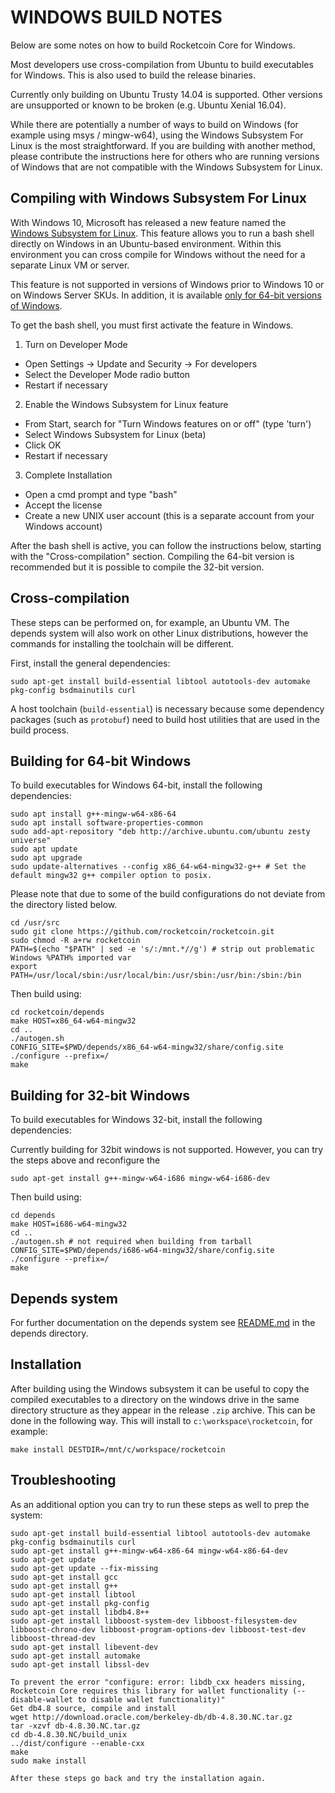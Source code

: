 WINDOWS BUILD NOTES
====================

Below are some notes on how to build Rocketcoin Core for Windows.

Most developers use cross-compilation from Ubuntu to build executables for
Windows. This is also used to build the release binaries.

Currently only building on Ubuntu Trusty 14.04 is supported.
Other versions are unsupported or known to be broken (e.g. Ubuntu Xenial 16.04).

While there are potentially a number of ways to build on Windows (for example using msys / mingw-w64),
using the Windows Subsystem For Linux is the most straightforward. If you are building with
another method, please contribute the instructions here for others who are running versions
of Windows that are not compatible with the Windows Subsystem for Linux.

Compiling with Windows Subsystem For Linux
-------------------------------------------

With Windows 10, Microsoft has released a new feature named the [Windows
Subsystem for Linux](https://msdn.microsoft.com/commandline/wsl/about). This
feature allows you to run a bash shell directly on Windows in an Ubuntu-based
environment. Within this environment you can cross compile for Windows without
the need for a separate Linux VM or server.

This feature is not supported in versions of Windows prior to Windows 10 or on
Windows Server SKUs. In addition, it is available [only for 64-bit versions of
Windows](https://msdn.microsoft.com/en-us/commandline/wsl/install_guide).

To get the bash shell, you must first activate the feature in Windows.

1. Turn on Developer Mode
  * Open Settings -> Update and Security -> For developers
  * Select the Developer Mode radio button
  * Restart if necessary
2. Enable the Windows Subsystem for Linux feature
  * From Start, search for "Turn Windows features on or off" (type 'turn')
  * Select Windows Subsystem for Linux (beta)
  * Click OK
  * Restart if necessary
3. Complete Installation
  * Open a cmd prompt and type "bash"
  * Accept the license
  * Create a new UNIX user account (this is a separate account from your Windows account)

After the bash shell is active, you can follow the instructions below, starting
with the "Cross-compilation" section. Compiling the 64-bit version is
recommended but it is possible to compile the 32-bit version.

Cross-compilation
-------------------

These steps can be performed on, for example, an Ubuntu VM. The depends system
will also work on other Linux distributions, however the commands for
installing the toolchain will be different.

First, install the general dependencies:

    sudo apt-get install build-essential libtool autotools-dev automake pkg-config bsdmainutils curl

A host toolchain (`build-essential`) is necessary because some dependency
packages (such as `protobuf`) need to build host utilities that are used in the
build process.

## Building for 64-bit Windows

To build executables for Windows 64-bit, install the following dependencies:

    sudo apt install g++-mingw-w64-x86-64
    sudo apt install software-properties-common
    sudo add-apt-repository "deb http://archive.ubuntu.com/ubuntu zesty universe"
    sudo apt update
    sudo apt upgrade
    sudo update-alternatives --config x86_64-w64-mingw32-g++ # Set the default mingw32 g++ compiler option to posix.
   
Please note that due to some of the build configurations do not deviate from the directory listed below.

    cd /usr/src
    sudo git clone https://github.com/rocketcoin/rocketcoin.git
    sudo chmod -R a+rw rocketcoin
    PATH=$(echo "$PATH" | sed -e 's/:/mnt.*//g') # strip out problematic Windows %PATH% imported var
    export PATH=/usr/local/sbin:/usr/local/bin:/usr/sbin:/usr/bin:/sbin:/bin

Then build using:

    cd rocketcoin/depends
    make HOST=x86_64-w64-mingw32
    cd ..
    ./autogen.sh
    CONFIG_SITE=$PWD/depends/x86_64-w64-mingw32/share/config.site ./configure --prefix=/
    make

## Building for 32-bit Windows

To build executables for Windows 32-bit, install the following dependencies:

Currently building for 32bit windows is not supported.  However, you can try 
the steps above and reconfigure the 

    sudo apt-get install g++-mingw-w64-i686 mingw-w64-i686-dev 

Then build using:

    cd depends
    make HOST=i686-w64-mingw32
    cd ..
    ./autogen.sh # not required when building from tarball
    CONFIG_SITE=$PWD/depends/i686-w64-mingw32/share/config.site ./configure --prefix=/
    make


## Depends system

For further documentation on the depends system see [README.md](../depends/README.md) in the depends directory.

Installation
-------------

After building using the Windows subsystem it can be useful to copy the compiled
executables to a directory on the windows drive in the same directory structure
as they appear in the release `.zip` archive. This can be done in the following
way. This will install to `c:\workspace\rocketcoin`, for example:

    make install DESTDIR=/mnt/c/workspace/rocketcoin

Troubleshooting
---------------

As an additional option you can try to run these steps as well to prep the system:

    sudo apt-get install build-essential libtool autotools-dev automake pkg-config bsdmainutils curl
    sudo apt-get install g++-mingw-w64-x86-64 mingw-w64-x86-64-dev
    sudo apt-get update
    sudo apt-get update --fix-missing
    sudo apt-get install gcc
    sudo apt-get install g++
    sudo apt-get install libtool
    sudo apt-get install pkg-config
    sudo apt-get install libdb4.8++
    sudo apt-get install libboost-system-dev libboost-filesystem-dev libboost-chrono-dev libboost-program-options-dev libboost-test-dev libboost-thread-dev
    sudo apt-get install libevent-dev
    sudo apt-get install automake
    sudo apt-get install libssl-dev

    To prevent the error "configure: error: libdb_cxx headers missing, Rocketcoin Core requires this library for wallet functionality (--disable-wallet to disable wallet functionality)"
    Get db4.8 source, compile and install 
    wget http://download.oracle.com/berkeley-db/db-4.8.30.NC.tar.gz
    tar -xzvf db-4.8.30.NC.tar.gz
    cd db-4.8.30.NC/build_unix
    ../dist/configure --enable-cxx
    make
    sudo make install

    After these steps go back and try the installation again.